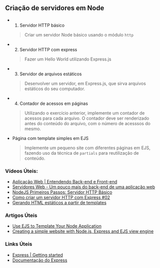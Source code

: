 ## Criação de servidores em Node
  - 1. Servidor HTTP básico
    > Criar um servidor Node básico usando o módulo `http`
  - 2. Servidor HTTP com express
    > Fazer um Hello World utilizando Express.js
  - 3. Servidor de arquivos estáticos
    > Desenvolver um servidor, em Express.js, que sirva arquivos estáticos do seu computador.
  - 4. Contador de acessos em páginas
    > Utilizando o exercício anterior, implemente um contador de acessos para cada arquivo. O contador deve ser renderizado antes do conteúdo do arquivo, com o número de acesssos do mesmo.
  - Página com template simples em EJS
    > Implemente um pequeno site com diferentes páginas em EJS, fazendo uso da técnica de `partials` para reutilização de conteúdo.

### Vídeos Úteis:
  - [Aplicação Web | Entendendo Back-end e Front-end](https://www.youtube.com/watch?v=EEeLl-M5YmI)
  - [Servidores Web - Um pouco mais do back-end de uma aplicação web](https://www.youtube.com/watch?v=FT29w4L8TB8)
  - [NodeJS Primeiros Passos: Servidor HTTP Básico](https://www.youtube.com/watch?v=5L5-EoJbMfY)
  - [Como criar um servidor HTTP com Express #02](https://www.youtube.com/watch?v=4sa5Ojk727c)
  - [Gerando HTML estáticos a partir de templates](https://www.youtube.com/watch?v=l09qRMEq_7U)

### Artigos Úteis
  - [Use EJS to Template Your Node Application](https://scotch.io/tutorials/use-ejs-to-template-your-node-application)
  - [Creating a simple website with Node.js, Express and EJS view engine](https://medium.com/@bhanushali.mahesh3/creating-a-simple-website-with-node-js-express-and-ejs-view-engine-856382a4578f)


### Links Úteis
  - [Express | Getting started](https://expressjs.com/en/starter/hello-world.html)
  - [Documentação do Express](https://expressjs.com/en/4x/api.html)
